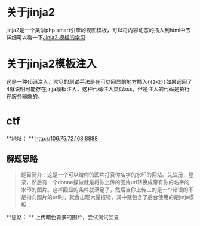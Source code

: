 # 关于jinja2
jinja2是一个类似php smart引擎的视图模板，可以将内容动态的插入到html中去详细可以看一下[Jinja2 模板的学习](https://www.jianshu.com/p/8fc66b083ecd)

# 关于jinja2模板注入
这是一种代码注入，常见的测试手法是在可以回显的地方插入`{{2+2}}`如果返回了4就说明可能存在jinja模板注入，这种代码注入类似xss，但是注入的代码是执行在服务器端的。

# ctf
**地址： ** http://106.75.72.168:8888

## 解题思路

> 题目简介：这是一个可以给你的图片打赏你名字的水印的网站。先注册，登录，然后有一个donne操做就是将你上传的图片url转换成带有你的名字的水印的图片。这样回显的条件就满足了，然后当你上传二的是一个错误的不是指向图片的url时，就会出现大量报错，其中就包含了后台使用的是jinja模板；

**思路： ** 上传暗色背景的图片，尝试测试回显

